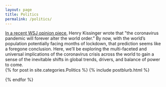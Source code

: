 ```yaml
---
layout: page
title: Politics
permalink: /politics/
---
```


<div class="column-header">
<a href="https://www.wsj.com/articles/the-coronavirus-pandemic-will-forever-alter-the-world-order-11585953005?shareToken=st72e8e1502ee847ddbe110335ee50772d">In a recent WSJ opinion piece</a>, Henry Kissinger wrote that "the coronavirus pandemic will forever alter the world order.” By now, with the world’s population potentially facing months of lockdown, that prediction seems like a foregone conclusion. Here, we’ll be exploring the multi-faceted and universal implications of the coronavirus crisis across the world to gain a sense of the inevitable shifts in global trends, drivers, and balance of power to come. </div>
<div class="posts">
  {% for post in site.categories.Politics %}
    {% include postblurb.html %}

{% endfor %}

</div>
